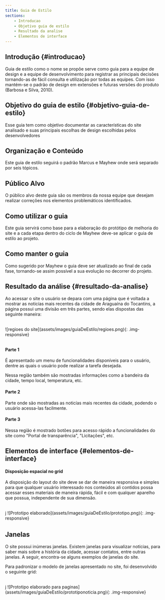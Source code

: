 ```yaml
---
title: Guia de Estilo
sections:
    - Introducao
    - Objetivo guia de estilo
    - Resultado da analise
    - Elementos de interface
---
```


## Introdução {#introducao}

Guia de estilo como o nome se propõe serve como guia para a equipe de design e a equipe de desenvolvimento para registrar as principais decisões tornando-as de fácil consulta e utilização por todas as equipes. Com isso mantém-se o padrão de design em extensões e futuras versões do produto (Barbosa e Silva, 2010).

## Objetivo do guia de estilo {#objetivo-guia-de-estilo}

Esse guia tem como objetivo documentar as características do site analisado e suas principais escolhas de design escolhidas pelos desenvolvedores

## Organização e Conteúdo

Este guia de estilo seguirá o padrão Marcus e Mayhew onde será separado por seis tópicos.

## Público Alvo

O público alvo deste guia são os membros da nossa equipe que desejam realizar correções nos elementos problemáticos identificados.

## Como utilizar o guia

Este guia servirá como base para a elaboração do protótipo de melhoria do site e a cada etapa dentro do ciclo de Mayhew deve-se aplicar o guia de estilo ao projeto.

## Como manter o guia

Como sugerido por Mayhew o guia deve ser atualizado ao final de cada fase, tornando-se assim possível a sua evolução no decorrer do projeto.

## Resultado da análise {#resultado-da-analise}

Ao acessar o site o usuário se depara com uma página que é voltada a mostrar as noticías mais recentes da cidade
de Araguaína do Tocantins, a página possui uma divisão em três partes, sendo elas dispostas das seguinte maneira:

<div class="screenshot-holder" style="display: flex; justify-content: center;margin: 2rem auto">
  ![regioes do site](assets/images/guiaDeEstilo/regioes.png){: .img-responsive}
</div>

#### **Parte 1**

É apresentado um menu de funcionalidades disponíveis para o usuário, dentre as quais o usuário pode realizar a tarefa desejada. 

Nessa região também são mostradas informações como a bandeira da cidade, tempo local, temperatura, etc.
   
#### **Parte 2**

Parte onde são mostradas as noticías mais recentes da cidade, podendo o usuário acessa-las facilmente.

#### **Parte 3**

Nessa região é mostrado botões para acesso rápido a funcionalidades do site como "Portal de transparência", "Licitações", etc.


## Elementos de  interface {#elementos-de-interface}

#### Disposição espacial no grid
A disposição do layout do site deve se dar de maneira responsiva e simples para que qualquer usuário interessado nos 
conteúdos ali contidos possa acessar esses materiais de maneira rápida, fácil e com qualquer aparelho que possua,
independente de sua dimensão.


<div class="screenshot-holder" style="display: flex; justify-content: center;margin: 2rem auto">
j ![Prototipo elaborado](assets/images/guiaDeEstilo/prototipo.png){: .img-responsive}
</div>

## Janelas

O site possui inúmeras janelas. Existem janelas para visualizar notícias, para saber mais sobre a história da cidade, acessar contatos, entre outras janelas. A seguir, encontra-se alguns exemplos de janelas do site.

Para padronizar o modelo de janelas apresentado no site, foi desenvolvido o seguinte grid:

<div class="screenshot-holder" style="display: flex; justify-content: center;margin: 2rem auto">
j ![Prototipo elaborado para paginas](assets/images/guiaDeEstilo/prototiponoticia.png){: .img-responsive}
</div>
